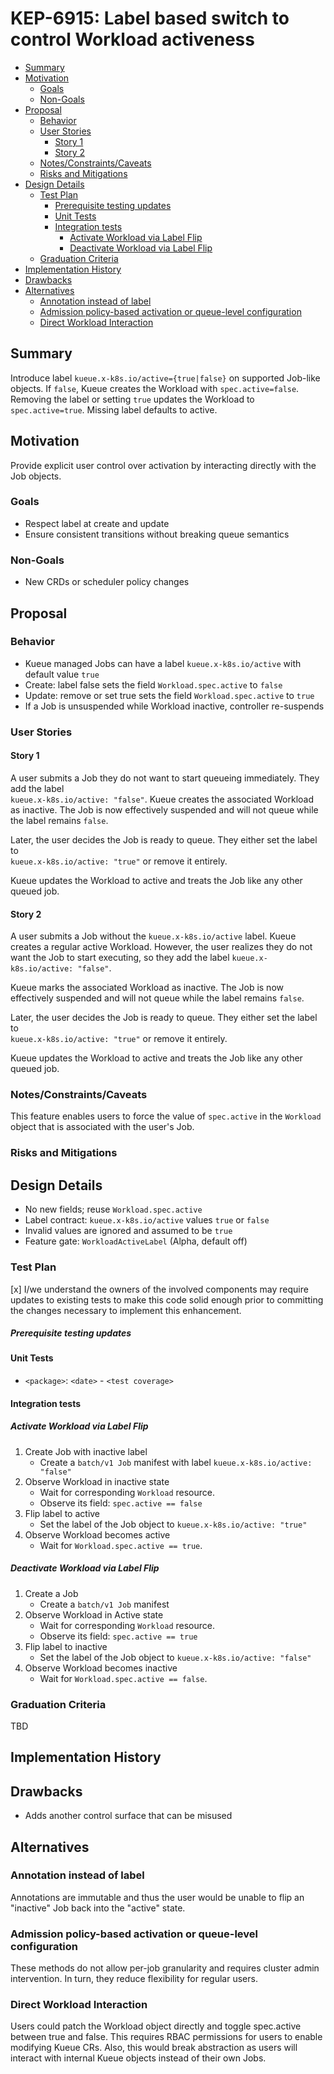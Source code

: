 # KEP-6915: Label based switch to control Workload activeness  

<!--
This is the title of your KEP. Keep it short, simple, and descriptive. A good
title can help communicate what the KEP is and should be considered as part of
any review.
-->

<!--
A table of contents is helpful for quickly jumping to sections of a KEP and for
highlighting any additional information provided beyond the standard KEP
template.

Ensure the TOC is wrapped with
  <code>&lt;!-- toc --&rt;&lt;!-- /toc --&rt;</code>
tags, and then generate with `hack/update-toc.sh`.
-->

<!-- toc -->
- [Summary](#summary)
- [Motivation](#motivation)
  - [Goals](#goals)
  - [Non-Goals](#non-goals)
- [Proposal](#proposal)
  - [Behavior](#behavior)
  - [User Stories](#user-stories)
    - [Story 1](#story-1)
    - [Story 2](#story-2)
  - [Notes/Constraints/Caveats](#notesconstraintscaveats)
  - [Risks and Mitigations](#risks-and-mitigations)
- [Design Details](#design-details)
  - [Test Plan](#test-plan)
      - [Prerequisite testing updates](#prerequisite-testing-updates)
    - [Unit Tests](#unit-tests)
    - [Integration tests](#integration-tests)
      - [Activate Workload via Label Flip](#activate-workload-via-label-flip)
      - [Deactivate Workload via Label Flip](#deactivate-workload-via-label-flip)
  - [Graduation Criteria](#graduation-criteria)
- [Implementation History](#implementation-history)
- [Drawbacks](#drawbacks)
- [Alternatives](#alternatives)
  - [Annotation instead of label](#annotation-instead-of-label)
  - [Admission policy-based activation or queue-level configuration](#admission-policy-based-activation-or-queue-level-configuration)
  - [Direct Workload Interaction](#direct-workload-interaction)
<!-- /toc -->

## Summary

<!--
This section is incredibly important for producing high-quality, user-focused
documentation such as release notes or a development roadmap. It should be
possible to collect this information before implementation begins, in order to
avoid requiring implementors to split their attention between writing release
notes and implementing the feature itself. KEP editors and SIG Docs
should help to ensure that the tone and content of the `Summary` section is
useful for a wide audience.

A good summary is probably at least a paragraph in length.

Both in this section and below, follow the guidelines of the [documentation
style guide]. In particular, wrap lines to a reasonable length, to make it
easier for reviewers to cite specific portions, and to minimize diff churn on
updates.

[documentation style guide]: https://github.com/kubernetes/community/blob/master/contributors/guide/style-guide.md
-->

Introduce label `kueue.x-k8s.io/active={true|false}` on supported Job-like objects. If `false`, Kueue creates the Workload with `spec.active=false`. Removing the label or setting `true` updates the Workload to `spec.active=true`. Missing label defaults to active.

## Motivation

<!--
This section is for explicitly listing the motivation, goals, and non-goals of
this KEP.  Describe why the change is important and the benefits to users. The
motivation section can optionally provide links to [experience reports] to
demonstrate the interest in a KEP within the wider Kubernetes community.

[experience reports]: https://github.com/golang/go/wiki/ExperienceReports
-->

Provide explicit user control over activation by interacting directly with the Job objects.

### Goals

<!--
List the specific goals of the KEP. What is it trying to achieve? How will we
know that this has succeeded?
-->

- Respect label at create and update
- Ensure consistent transitions without breaking queue semantics

### Non-Goals

<!--
What is out of scope for this KEP? Listing non-goals helps to focus discussion
and make progress.
-->

- New CRDs or scheduler policy changes

## Proposal

<!--
This is where we get down to the specifics of what the proposal actually is.
This should have enough detail that reviewers can understand exactly what
you're proposing, but should not include things like API designs or
implementation. What is the desired outcome and how do we measure success?.
The "Design Details" section below is for the real
nitty-gritty.
-->

### Behavior

- Kueue managed Jobs can have a label `kueue.x-k8s.io/active` with default value `true`
- Create: label false sets the field `Workload.spec.active` to `false`
- Update: remove or set true sets the field `Workload.spec.active` to `true`
- If a Job is unsuspended while Workload inactive, controller re-suspends  


### User Stories

<!--
Detail the things that people will be able to do if this KEP is implemented.
Include as much detail as possible so that people can understand the "how" of
the system. The goal here is to make this feel real for users without getting
bogged down.
-->

#### Story 1

A user submits a Job they do not want to start queueing immediately. They add the label  
`kueue.x-k8s.io/active: "false"`. Kueue creates the associated Workload as inactive. 
The Job is now effectively suspended and will not queue while the label remains `false`.

Later, the user decides the Job is ready to queue. They either set the label to  
`kueue.x-k8s.io/active: "true"` or remove it entirely.

Kueue updates the Workload to active and treats the Job like any other queued job.

#### Story 2

A user submits a Job without the `kueue.x-k8s.io/active` label. Kueue creates a regular 
active Workload. However, the user realizes they do not want the Job to start executing, 
so they add the label `kueue.x-k8s.io/active: "false"`.

Kueue marks the associated Workload as inactive. The Job is now effectively suspended 
and will not queue while the label remains `false`.

Later, the user decides the Job is ready to queue. They either set the label to  
`kueue.x-k8s.io/active: "true"` or remove it entirely.

Kueue updates the Workload to active and treats the Job like any other queued job.

### Notes/Constraints/Caveats

<!--
What are the caveats to the proposal?
What are some important details that didn't come across above?
Go in to as much detail as necessary here.
This might be a good place to talk about core concepts and how they relate.
-->

This feature enables users to force the value of `spec.active` in the `Workload` object that is associated with the user's Job.

### Risks and Mitigations

<!--
What are the risks of this proposal, and how do we mitigate? Think broadly.
For example, consider both security and how this will impact the larger
Kubernetes ecosystem.

How will security be reviewed, and by whom?

How will UX be reviewed, and by whom?

Consider including folks who also work outside the SIG or subproject.
-->

## Design Details

<!--
This section should contain enough information that the specifics of your
change are understandable. This may include API specs (though not always
required) or even code snippets. If there's any ambiguity about HOW your
proposal will be implemented, this is the place to discuss them.
-->

- No new fields; reuse `Workload.spec.active`  
- Label contract: `kueue.x-k8s.io/active` values `true` or `false`  
- Invalid values are ignored and assumed to be `true`
- Feature gate: `WorkloadActiveLabel` (Alpha, default off)  


### Test Plan

<!--
**Note:** *Not required until targeted at a release.*
The goal is to ensure that we don't accept enhancements with inadequate testing.

All code is expected to have adequate tests (eventually with coverage
expectations). Please adhere to the [Kubernetes testing guidelines][testing-guidelines]
when drafting this test plan.

[testing-guidelines]: https://git.k8s.io/community/contributors/devel/sig-testing/testing.md
-->

[x] I/we understand the owners of the involved components may require updates to
existing tests to make this code solid enough prior to committing the changes necessary
to implement this enhancement.

##### Prerequisite testing updates

<!--
Based on reviewers feedback describe what additional tests need to be added prior
implementing this enhancement to ensure the enhancements have also solid foundations.
-->

#### Unit Tests

<!--
In principle every added code should have complete unit test coverage, so providing
the exact set of tests will not bring additional value.
However, if complete unit test coverage is not possible, explain the reason of it
together with explanation why this is acceptable.
-->

<!--
Additionally, try to enumerate the core package you will be touching
to implement this enhancement and provide the current unit coverage for those
in the form of:
- <package>: <date> - <current test coverage>

This can inform certain test coverage improvements that we want to do before
extending the production code to implement this enhancement.
-->

- `<package>`: `<date>` - `<test coverage>`

#### Integration tests

<!--
Describe what tests will be added to ensure proper quality of the enhancement.

After the implementation PR is merged, add the names of the tests here.
-->

##### Activate Workload via Label Flip

1. Create Job with inactive label
   - Create a `batch/v1 Job` manifest with label `kueue.x-k8s.io/active: "false"`
2. Observe Workload in inactive state
   - Wait for corresponding `Workload` resource.
   - Observe its field: `spec.active == false`
3. Flip label to active
   - Set the label of the Job object to `kueue.x-k8s.io/active: "true"`
4. Observe Workload becomes active
   - Wait for `Workload.spec.active == true`.

##### Deactivate Workload via Label Flip

1. Create a Job
   - Create a `batch/v1 Job` manifest
2. Observe Workload in Active state
   - Wait for corresponding `Workload` resource.
   - Observe its field: `spec.active == true`
3. Flip label to inactive
   - Set the label of the Job object to `kueue.x-k8s.io/active: "false"`
4. Observe Workload becomes inactive
   - Wait for `Workload.spec.active == false`.

### Graduation Criteria

<!--

Clearly define what it means for the feature to be implemented and
considered stable.

If the feature you are introducing has high complexity, consider adding graduation
milestones with these graduation criteria:
- [Maturity levels (`alpha`, `beta`, `stable`)][maturity-levels]
- [Feature gate][feature gate] lifecycle
- [Deprecation policy][deprecation-policy]

[feature gate]: https://git.k8s.io/community/contributors/devel/sig-architecture/feature-gates.md
[maturity-levels]: https://git.k8s.io/community/contributors/devel/sig-architecture/api_changes.md#alpha-beta-and-stable-versions
[deprecation-policy]: https://kubernetes.io/docs/reference/using-api/deprecation-policy/
-->

TBD

## Implementation History

<!--
Major milestones in the lifecycle of a KEP should be tracked in this section.
Major milestones might include:
- the `Summary` and `Motivation` sections being merged, signaling SIG acceptance
- the `Proposal` section being merged, signaling agreement on a proposed design
- the date implementation started
- the first Kubernetes release where an initial version of the KEP was available
- the version of Kubernetes where the KEP graduated to general availability
- when the KEP was retired or superseded
-->

## Drawbacks

<!--
Why should this KEP _not_ be implemented?
-->

- Adds another control surface that can be misused  

## Alternatives

<!--
What other approaches did you consider, and why did you rule them out? These do
not need to be as detailed as the proposal, but should include enough
information to express the idea and why it was not acceptable.
-->

### Annotation instead of label

Annotations are immutable and thus the user would be unable to flip an "inactive" Job back into the "active" state.

### Admission policy-based activation or queue-level configuration

These methods do not allow per-job granularity and requires cluster admin intervention. In turn, they reduce flexibility for regular users.

### Direct Workload Interaction

Users could patch the Workload object directly and toggle spec.active between true and false. This requires RBAC permissions for users to enable modifying Kueue CRs.
Also, this would break abstraction as users will interact with internal Kueue objects instead of their own Jobs.